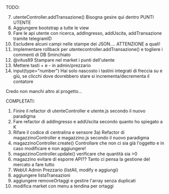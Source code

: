 TODO:

7) utenteController.addTransazione() Bisogna gesire qui dentro PUNTI UTENTE
9) Aggiungere bootstrap a tutte le view
10) Fare le api utente con ricerca, addIngresso, addUscita, addTransazione tramite telegramID
11) Escludere alcuni campi nelle stampe dei JSON.... ATTENZIONE a quali!
15) Implementare rollback per utentecontroller.addTransazione() e togliere i commenti di DB Sminchiato
16) @vitus89 Stampare nel market i punti dell'utente
17) Mettere tasti + e - in admin/prezzario
18) input(type="number") Hai solo nascosto i tastini integrati di freccia su e giù, se clicchi dove dovrebbero stare si incrementa/decrementa il contatore



Credo non manchi altro al progetto...

COMPLETATI:
1) Finire il refactor di utenteController e utente.js secondo il nuovo paradigma
2) Fare refactor di addIngresso e addUscita secondo quanto ho spiegato a K
3) Rifare il codice di centralina e sensore
3a) Refactor di magazzinoController e magazzino.js secondo il nuovo paradigma
4) magazzinoController.create() Controllare che non ci sia già l'oggetto e in caso modificare e non aggiungere!
5) magazzinoController.update() verificare che quantità sia >0
6) magazzino evitare di esporre API?? Tanto ci pensa la gestione del mercato a fare tutto
8) WebUI Admin Prezzario (listAll, modify e aggiungi)
12) aggiungere listaTransazioni
13) aggiungere removeOrtaggi e gestire l'array senza duplicati
14) modifica market con menu a tendina per ortaggi